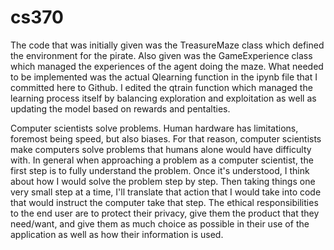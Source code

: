# cs370

The code that was initially given was the TreasureMaze class which defined the environment for the pirate. Also given was the GameExperience class which managed the experiences of the agent doing the maze. What needed to be implemented was the actual Qlearning function in the ipynb file that I committed here to Github. I edited the qtrain function which managed the learning process itself by balancing exploration and exploitation as well as updating the model based on rewards and pentalties.

Computer scientists solve problems. Human hardware has limitations, foremost being speed, but also biases. For that reason, computer scientists make computers solve problems that humans alone would have difficulty with. In general when approaching a problem as a computer scientist, the first step is to fully understand the problem. Once it's understood, I think about how I would solve the problem step by step. Then taking things one very small step at a time, I'll translate that action that I would take into code that would instruct the computer take that step. The ethical responsibilities to the end user are to protect their privacy, give them the product that they need/want, and give them as much choice as possible in their use of the application as well as how their information is used.
